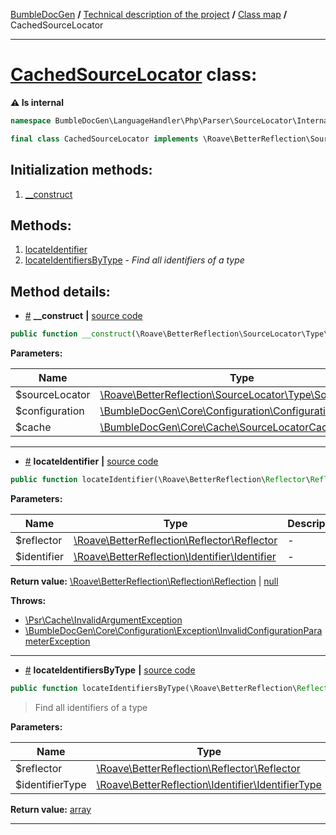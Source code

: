 <!-- {% raw %} -->
<embed> <a href="/docs/README.md">BumbleDocGen</a> <b>/</b> <a href="/docs/tech/readme.md">Technical description of the project</a> <b>/</b> <a href="/docs/tech/map.md">Class map</a> <b>/</b> CachedSourceLocator<hr> </embed>

<h1>
    <a href="https://github.com/bumble-tech/bumble-doc-gen/blob/master/src/LanguageHandler/Php/Parser/SourceLocator/Internal/CachedSourceLocator.php#L26">CachedSourceLocator</a> class:
</h1>




<b>:warning: Is internal</b>
```php
namespace BumbleDocGen\LanguageHandler\Php\Parser\SourceLocator\Internal;

final class CachedSourceLocator implements \Roave\BetterReflection\SourceLocator\Type\SourceLocator
```








<h2>Initialization methods:</h2>

<ol>
<li>
    <a href="#m-construct">__construct</a>
    </li>
</ol>

<h2>Methods:</h2>

<ol>
<li>
    <a href="#mlocateidentifier">locateIdentifier</a>
    </li>
<li>
    <a href="#mlocateidentifiersbytype">locateIdentifiersByType</a>
    - <i>Find all identifiers of a type</i></li>
</ol>







<h2>Method details:</h2>

<div class='method_description-block'>

<ul>
<li><a name="m-construct" href="#m-construct">#</a>
 <b>__construct</b>
    <b>|</b> <a href="https://github.com/bumble-tech/bumble-doc-gen/blob/master/src/LanguageHandler/Php/Parser/SourceLocator/Internal/CachedSourceLocator.php#L34">source code</a></li>
</ul>

```php
public function __construct(\Roave\BetterReflection\SourceLocator\Type\SourceLocator $sourceLocator, \BumbleDocGen\Core\Configuration\Configuration $configuration, \BumbleDocGen\Core\Cache\SourceLocatorCacheItemPool $cache);
```



<b>Parameters:</b>

<table>
    <thead>
    <tr>
        <th>Name</th>
        <th>Type</th>
        <th>Description</th>
    </tr>
    </thead>
    <tbody>
            <tr>
            <td>$sourceLocator</td>
            <td><a href='https://github.com/Roave/BetterReflection/blob/master/src/SourceLocator/Type/SourceLocator.php'>\Roave\BetterReflection\SourceLocator\Type\SourceLocator</a></td>
            <td>-</td>
        </tr>
            <tr>
            <td>$configuration</td>
            <td><a href='https://github.com/bumble-tech/bumble-doc-gen/blob/master/src/Core/Configuration/Configuration.php'>\BumbleDocGen\Core\Configuration\Configuration</a></td>
            <td>-</td>
        </tr>
            <tr>
            <td>$cache</td>
            <td><a href='https://github.com/bumble-tech/bumble-doc-gen/blob/master/src/Core/Cache/SourceLocatorCacheItemPool.php'>\BumbleDocGen\Core\Cache\SourceLocatorCacheItemPool</a></td>
            <td>-</td>
        </tr>
        </tbody>
</table>



</div>
<hr>
<div class='method_description-block'>

<ul>
<li><a name="mlocateidentifier" href="#mlocateidentifier">#</a>
 <b>locateIdentifier</b>
    <b>|</b> <a href="https://github.com/bumble-tech/bumble-doc-gen/blob/master/src/LanguageHandler/Php/Parser/SourceLocator/Internal/CachedSourceLocator.php#L45">source code</a></li>
</ul>

```php
public function locateIdentifier(\Roave\BetterReflection\Reflector\Reflector $reflector, \Roave\BetterReflection\Identifier\Identifier $identifier): \Roave\BetterReflection\Reflection\Reflection|null;
```



<b>Parameters:</b>

<table>
    <thead>
    <tr>
        <th>Name</th>
        <th>Type</th>
        <th>Description</th>
    </tr>
    </thead>
    <tbody>
            <tr>
            <td>$reflector</td>
            <td><a href='https://github.com/Roave/BetterReflection/blob/master/src/Reflector/Reflector.php'>\Roave\BetterReflection\Reflector\Reflector</a></td>
            <td>-</td>
        </tr>
            <tr>
            <td>$identifier</td>
            <td><a href='https://github.com/Roave/BetterReflection/blob/master/src/Identifier/Identifier.php'>\Roave\BetterReflection\Identifier\Identifier</a></td>
            <td>-</td>
        </tr>
        </tbody>
</table>

<b>Return value:</b> <a href='https://github.com/Roave/BetterReflection/blob/master/src/Reflection/Reflection.php'>\Roave\BetterReflection\Reflection\Reflection</a> | <a href='https://www.php.net/manual/en/language.types.null.php'>null</a>


<b>Throws:</b>
<ul>
<li>
    <a href="https://github.com/php-fig/cache/blob/master/src/InvalidArgumentException.php">\Psr\Cache\InvalidArgumentException</a></li>

<li>
    <a href="/docs/tech/classes/InvalidConfigurationParameterException.md">\BumbleDocGen\Core\Configuration\Exception\InvalidConfigurationParameterException</a></li>

</ul>

</div>
<hr>
<div class='method_description-block'>

<ul>
<li><a name="mlocateidentifiersbytype" href="#mlocateidentifiersbytype">#</a>
 <b>locateIdentifiersByType</b>
    <b>|</b> <a href="https://github.com/bumble-tech/bumble-doc-gen/blob/master/src/LanguageHandler/Php/Parser/SourceLocator/Internal/CachedSourceLocator.php#L111">source code</a></li>
</ul>

```php
public function locateIdentifiersByType(\Roave\BetterReflection\Reflector\Reflector $reflector, \Roave\BetterReflection\Identifier\IdentifierType $identifierType): array;
```

<blockquote>Find all identifiers of a type</blockquote>

<b>Parameters:</b>

<table>
    <thead>
    <tr>
        <th>Name</th>
        <th>Type</th>
        <th>Description</th>
    </tr>
    </thead>
    <tbody>
            <tr>
            <td>$reflector</td>
            <td><a href='https://github.com/Roave/BetterReflection/blob/master/src/Reflector/Reflector.php'>\Roave\BetterReflection\Reflector\Reflector</a></td>
            <td>-</td>
        </tr>
            <tr>
            <td>$identifierType</td>
            <td><a href='https://github.com/Roave/BetterReflection/blob/master/src/Identifier/IdentifierType.php'>\Roave\BetterReflection\Identifier\IdentifierType</a></td>
            <td>-</td>
        </tr>
        </tbody>
</table>

<b>Return value:</b> <a href='https://www.php.net/manual/en/language.types.array.php'>array</a>


</div>
<hr>

<!-- {% endraw %} -->